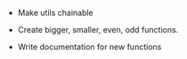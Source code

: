 - Make utils chainable

- Create bigger, smaller, even, odd functions.

- Write documentation for new functions
